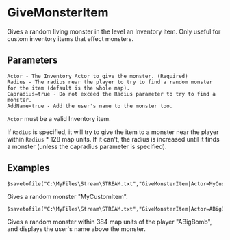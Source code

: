# GiveMonsterItem

Gives a random living monster in the level an Inventory item. Only useful for custom inventory items that effect monsters.

## Parameters
```
Actor - The Inventory Actor to give the monster. (Required)
Radius - The radius near the player to try to find a random monster for the item (default is the whole map).
Capradius=true - Do not exceed the Radius parameter to try to find a monster.
AddName=true - Add the user's name to the monster too.
```

`Actor` must be a valid Inventory item. 

If `Radius` is specified, it will try to give the item to a monster near the player within `Radius` * 128 map units. If it can't, the radius is increased until it finds a monster (unless the capradius parameter is specified).

## Examples

```
$savetofile("C:\MyFiles\Stream\STREAM.txt","GiveMonsterItem|Actor=MyCustomItem|$username|$dummyormsg")
```
Gives a random monster "MyCustomItem".

```
$savetofile("C:\MyFiles\Stream\STREAM.txt","GiveMonsterItem|Actor=ABigBomb,radius=3,Addname=true|$username|$dummyormsg")
```
Gives a random monster within 384 map units of the player "ABigBomb", and displays the user's name above the monster.

